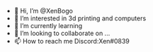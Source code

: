 - 👋 Hi, I’m @XenBogo
- 👀 I’m interested in 3d printing and computers
- 🌱 I’m currently learning 
- 💞️ I’m looking to collaborate on ...
- 📫 How to reach me Discord:Xen#0839

<!---
XenBogo/XenBogo is a ✨ special ✨ repository because its `README.md` (this file) appears on your GitHub profile.
You can click the Preview link to take a look at your changes.
--->
